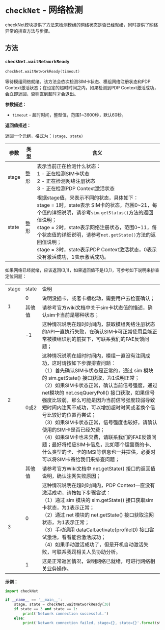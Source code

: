 # `checkNet` - 网络检测

checkNet模块提供了方法来检测模组的网络状态是否已经就绪，同时提供了网络异常的排查方法与步骤。



## 方法

### `checkNet.waitNetworkReady`

```python
checkNet.waitNetworkReady(timeout)
```

等待模组网络就绪。该方法会依次检测SIM卡状态、模组网络注册状态和PDP Context激活状态；在设定的超时时间之内，如果检测到PDP Context激活成功，会立即返回，否则直到超时才会退出。

**参数描述：**

* `timeout` - 超时时间，整型值，范围1~3600秒，默认60秒。

**返回值描述：**

返回一个元组，格式为：`(stage, state)`

| 参数  | 类型 | 含义                                                         |
| ----- | ---- | ------------------------------------------------------------ |
| stage | 整形 | 表示当前正在检测什么状态：<br/>1 - 正在检测SIM卡状态<br/>2 - 正在检测网络注册状态<br/>3 - 正在检测PDP Context激活状态 |
| state | 整形 | 根据stage值，来表示不同的状态，具体如下：<br>stage = 1时，state表示 SIM卡的状态，范围0~21，每个值的详细说明，请参考`sim.getStatus()`方法的返回值说明；<br>stage = 2时，state表示网络注册状态，范围0~11，每个状态值的详细说明，请参考`net.getState()`方法的返回值说明；<br>stage = 3时，state表示PDP Context激活状态，0表示没有激活成功，1表示激活成功。 |

如果网络已经就绪，应该返回(3,1)，如果返回值不是(3,1)，可参考如下说明来排查定位问题：

<table>
	<tr>
	    <td>stage</td>
        <td>state</td>
        <td>说明</td>
	</tr >
	<tr>
	    <td rowspan="2">1</td>
        <td>0</td>
        <td>说明没插卡，或者卡槽松动，需要用户去检查确认；</td>
	</tr>
	<tr>
	    <td>其他值</td>
        <td>请参考官方wiki文档中关于sim卡状态值的描述，确认sim卡当前是哪种状态；</td>
	</tr>
    <tr>
	    <td rowspan="3">2</td>
        <td>-1</td>
        <td>这种情况说明在超时时间内，获取模组网络注册状态的API一直执行失败，在确认SIM卡可正常使用且能正常被模组识别的前提下，可联系我们的FAE反馈问题；</td>
	</tr>
    <tr>
	    <td>0或2</td>
        <td>这种情况说明在超时时间内，模组一直没有注网成功，这时请按如下步骤排查问题：<br>（1）首先确认SIM卡状态是正常的，通过 sim 模块的 sim.getState() 接口获取，为1说明正常；<br>（2）如果SIM卡状态正常，确认当前信号强度，通过net模块的 net.csqQueryPoll() 接口获取，如果信号强度比较弱，那么可能是因为当前信号强度较弱导致短时间内注网不成功，可以增加超时时间或者换个信号比较好的位置再尝试；<br>（3）如果SIM卡状态正常，信号强度也较好，请确认使用的SIM卡是否已经欠费；<br>（4）如果SIM卡也未欠费，请联系我们的FAE反馈问题；最好将相应SIM卡信息，比如哪个运营商的卡、什么类型的卡、卡的IMSI等信息也一并提供，必要时可以将SIM卡寄给我们来排查问题；</td>
	</tr>
    <tr>
	    <td>其他值</td>
        <td>请参考官方Wiki文档中 net.getState() 接口的返回值说明，确认注网失败原因；</td>
	</tr>
	<tr>
	    <td rowspan="2">3</td>
        <td>0</td>
        <td>这种情况说明在超时时间内，PDP Context一直没有激活成功，请按如下步骤尝试：<br>（1）通过 sim 模块的 sim.getState() 接口获取sim卡状态，为1表示正常；<br>（2）通过 net 模块的 net.getState() 接口获取注网状态，为1表示正常；<br>（3）手动调用 dataCall.activate(profileID) 接口尝试激活，看看能否激活成功；<br>（4）如果手动激活成功了，但是开机自动激活失败，可联系我司相关人员协助分析。</td>
	</tr>
    <tr>
	    <td>1</td>
        <td>这是正常返回情况，说明网络已就绪，可进行网络相关业务操作。</td>
	</tr>
</table>



**示例：**

```python
import checkNet

if __name__ == '__main__':
    stage, state = checkNet.waitNetworkReady(30)
    if state == 3 and state == 1:
        print('Network connection successful.')
    else:
        print('Network connection failed, stage={}, state={}'.format(stage, state))
```

